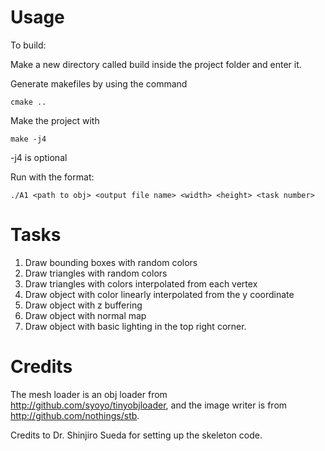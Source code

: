 # Usage

To build:

Make a new directory called build inside the project folder and enter it.

Generate makefiles by using the command
```
cmake ..
```

Make the project with
```
make -j4
```
-j4 is optional

Run with the format:
```
./A1 <path to obj> <output file name> <width> <height> <task number>
```

# Tasks

1. Draw bounding boxes with random colors
2. Draw triangles with random colors
3. Draw triangles with colors interpolated from each vertex
4. Draw object with color linearly interpolated from the y coordinate
5. Draw object with z buffering
6. Draw object with normal map
7. Draw object with basic lighting in the top right corner.

# Credits

The mesh loader is an obj loader from http://github.com/syoyo/tinyobjloader, and the image writer is from http://github.com/nothings/stb.

Credits to Dr. Shinjiro Sueda for setting up the skeleton code.

